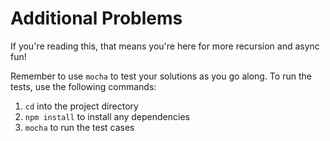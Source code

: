 # Additional Problems

If you're reading this, that means you're here for more recursion and async
fun!

Remember to use `mocha` to test your solutions as you go along. To run the
tests, use the following commands:

1. `cd` into the project directory
2. `npm install` to install any dependencies
3. `mocha` to run the test cases

